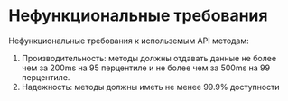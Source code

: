 # Нефункциональные требования

Нефункциональные требования к использемым API методам:

1. Производительность: методы должны отдавать данные не более чем за 200ms на 95 перцентиле и не более чем за 500ms на 99 перцентиле.
2. Надежность: методы должны иметь не менее 99.9% доступности
